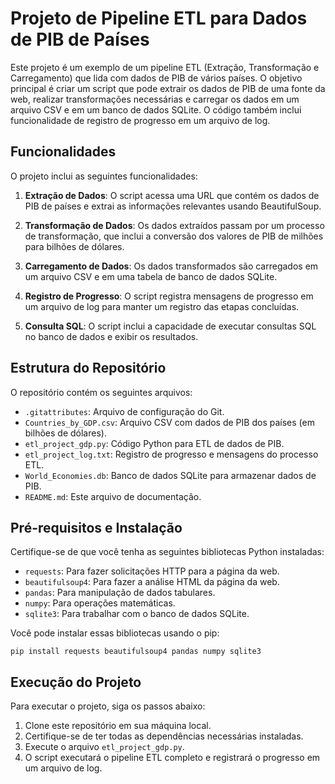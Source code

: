 # Projeto de Pipeline ETL para Dados de PIB de Países

Este projeto é um exemplo de um pipeline ETL (Extração, Transformação e Carregamento) que lida com dados de PIB de vários países. O objetivo principal é criar um script que pode extrair os dados de PIB de uma fonte da web, realizar transformações necessárias e carregar os dados em um arquivo CSV e em um banco de dados SQLite. O código também inclui funcionalidade de registro de progresso em um arquivo de log.

## Funcionalidades

O projeto inclui as seguintes funcionalidades:

1. **Extração de Dados**: O script acessa uma URL que contém os dados de PIB de países e extrai as informações relevantes usando BeautifulSoup.

2. **Transformação de Dados**: Os dados extraídos passam por um processo de transformação, que inclui a conversão dos valores de PIB de milhões para bilhões de dólares.

3. **Carregamento de Dados**: Os dados transformados são carregados em um arquivo CSV e em uma tabela de banco de dados SQLite.

4. **Registro de Progresso**: O script registra mensagens de progresso em um arquivo de log para manter um registro das etapas concluídas.

5. **Consulta SQL**: O script inclui a capacidade de executar consultas SQL no banco de dados e exibir os resultados.

## Estrutura do Repositório

O repositório contém os seguintes arquivos:

- `.gitattributes`: Arquivo de configuração do Git.
- `Countries_by_GDP.csv`: Arquivo CSV com dados de PIB dos países (em bilhões de dólares).
- `etl_project_gdp.py`: Código Python para ETL de dados de PIB.
- `etl_project_log.txt`: Registro de progresso e mensagens do processo ETL.
- `World_Economies.db`: Banco de dados SQLite para armazenar dados de PIB.
- `README.md`: Este arquivo de documentação.


## Pré-requisitos e Instalação

Certifique-se de que você tenha as seguintes bibliotecas Python instaladas:

- `requests`: Para fazer solicitações HTTP para a página da web.
- `beautifulsoup4`: Para fazer a análise HTML da página da web.
- `pandas`: Para manipulação de dados tabulares.
- `numpy`: Para operações matemáticas.
- `sqlite3`: Para trabalhar com o banco de dados SQLite.

Você pode instalar essas bibliotecas usando o pip:

`pip install requests beautifulsoup4 pandas numpy sqlite3`

## Execução do Projeto

Para executar o projeto, siga os passos abaixo:

1. Clone este repositório em sua máquina local.
2. Certifique-se de ter todas as dependências necessárias instaladas.
3. Execute o arquivo `etl_project_gdp.py`.
4. O script executará o pipeline ETL completo e registrará o progresso em um arquivo de log.